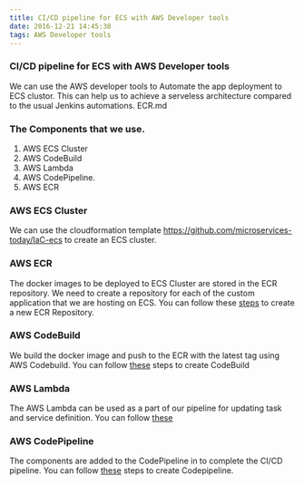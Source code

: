 ```yaml
---
title: CI/CD pipeline for ECS with AWS Developer tools
date: 2016-12-21 14:45:38
tags: AWS Developer tools
---
```

### CI/CD pipeline for ECS with AWS Developer tools
We can use the AWS developer tools to Automate the app deployment to ECS clustor. This can help us to achieve a serveless architecture compared to the usual Jenkins automations.
ECR.md
### The Components that we use.

1. AWS ECS Cluster 
2. AWS CodeBuild
3. AWS Lambda
4. AWS CodePipeline.
5. AWS ECR

### AWS ECS Cluster
We can use the cloudformation template https://github.com/microservices-today/IaC-ecs to create an ECS cluster.
### AWS ECR
The docker images to be deployed to ECS Cluster are stored in the ECR repository. We need to create a repository for 
each of the custom application that we are hosting on ECS. You can follow these [steps](ECR.md) to create a new ECR Repository.
### AWS CodeBuild
We build the docker image and push to the ECR with the latest tag using AWS Codebuild. You can follow [these](AwsCodebuild.md) steps to create CodeBuild

### AWS Lambda

The AWS Lambda can be used as a part of our pipeline for updating task and service definition. You can follow [these](Awslamda.md)

### AWS CodePipeline
The components are added to the CodePipeline in to complete the CI/CD pipeline. You can follow [these](AwsCodepipeline.md) steps to create Codepipeline.
